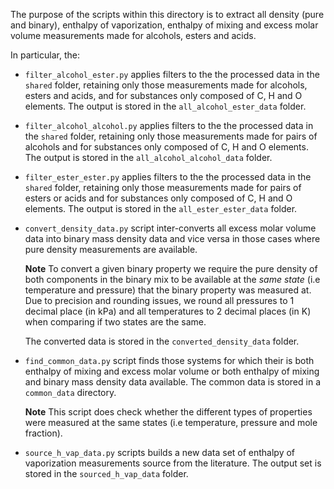The purpose of the scripts within this directory is to extract all density (pure and binary), enthalpy of vaporization,
enthalpy of mixing and excess molar volume measurements made for alcohols, esters and acids.

In particular, the:
  
* ``filter_alcohol_ester.py`` applies filters to the the processed data in the ``shared`` folder, retaining only those
  measurements made for alcohols, esters and acids, and for substances only composed of C, H and O elements. The output 
  is stored in the ``all_alcohol_ester_data`` folder.

* ``filter_alcohol_alcohol.py`` applies filters to the the processed data in the ``shared`` folder, retaining only those
  measurements made for pairs of alcohols and for substances only composed of C, H and O elements. The output 
  is stored in the ``all_alcohol_alcohol_data`` folder.
  
* ``filter_ester_ester.py`` applies filters to the the processed data in the ``shared`` folder, retaining only those
  measurements made for pairs of esters or acids and for substances only composed of C, H and O elements. The output 
  is stored in the ``all_ester_ester_data`` folder.

* ``convert_density_data.py`` script inter-converts all excess molar volume data into binary mass density data
  and vice versa in those cases where pure density measurements are available.
  
  **Note** To convert a given binary property we require the pure density of both components in the binary mix to
  be available at the *same state* (i.e temperature and pressure) that the binary property was measured at. Due to
  precision and rounding issues, we round all pressures to 1 decimal place (in kPa) and all temperatures to 2 decimal
  places (in K) when comparing if two states are the same.
  
  The converted data is stored in the ``converted_density_data`` folder.
  
* ``find_common_data.py`` script finds those systems for which their is both enthalpy of mixing and excess molar volume
  or both  enthalpy of mixing and binary mass density data available. The common data is stored in a ``common_data``
  directory.
  
  **Note** This script does check whether the different types of properties were measured at the same states (i.e
  temperature, pressure and mole fraction).
  
* ``source_h_vap_data.py`` scripts builds a new data set of enthalpy of vaporization measurements source from the
  literature. The output set is stored in the ``sourced_h_vap_data`` folder.
